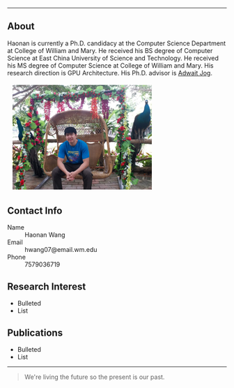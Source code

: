 * * *
## About
Haonan is currently a Ph.D. candidacy at the Computer Science Department at College of William and Mary. He received his BS degree of Computer Science at East China University of Science and Technology. He received his MS degree of Computer Science at College of William and Mary. His research direction is GPU Architecture. His Ph.D. advisor is [Adwait Jog](http://adwaitjog.github.io/index.html).
<h6>&nbsp;&nbsp;&nbsp;<img src="docs/icon_1.jpg" height="240" width="320"/></h6>

## Contact Info
<dl>
<dt>Name</dt>
<dd>Haonan Wang</dd>
<dt>Email</dt>
<dd>hwang07@email.wm.edu</dd>
<dt>Phone</dt>
<dd>7579036719</dd>
</dl>

## Research Interest
- Bulleted
- List

## Publications
- Bulleted
- List

* * *



> We're living the future so the present is our past.
